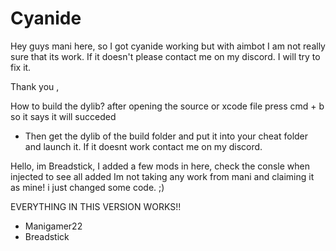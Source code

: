 # Cyanide

Hey guys mani here, so I got cyanide working but with aimbot I am not really sure that its work. If it doesn't please contact me on my discord. I will try to fix it.

Thank you ,

How to build the dylib?
after opening the source or xcode file press cmd + b so it says it will succeded 
- Then get the dylib of the build folder and put it into your cheat folder and launch it.
If it doesnt work contact me on my discord.

Hello, im Breadstick, I added a few mods in here, 
check the consle when injected to see all added
Im not taking any work from mani and claiming it as mine!
i just changed some code. ;)

EVERYTHING IN THIS VERSION WORKS!!

- Manigamer22
- Breadstick
